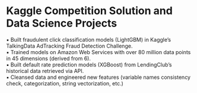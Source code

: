 # Kaggle Competition Solution and Data Science Projects

▪ Built fraudulent click classification models (LightGBM) in Kaggle’s TalkingData AdTracking Fraud Detection Challenge. <br />
▪ Trained models on Amazon Web Services with over 80 million data points in 45 dimensions (derived from 6). <br />
▪ Built default rate prediction models (XGBoost) from LendingClub’s historical data retrieved via API. <br />
▪ Cleansed data and engineered new features (variable names consistency check, categorization, string vectorization, etc.)
